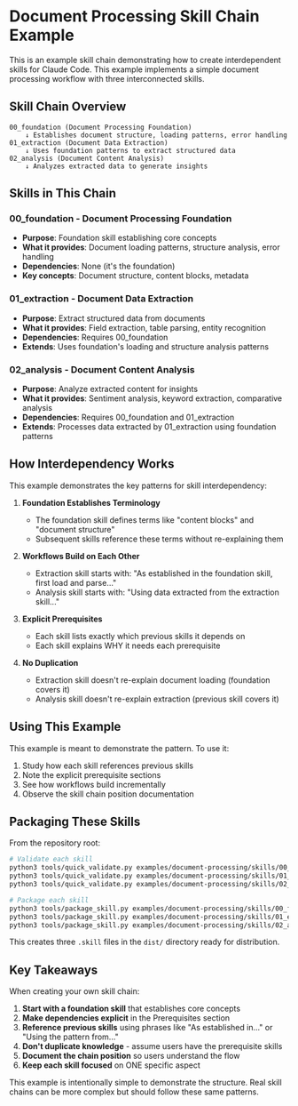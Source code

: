 # Document Processing Skill Chain Example

This is an example skill chain demonstrating how to create interdependent skills for Claude Code. This example implements a simple document processing workflow with three interconnected skills.

## Skill Chain Overview

```
00_foundation (Document Processing Foundation)
    ↓ Establishes document structure, loading patterns, error handling
01_extraction (Document Data Extraction)
    ↓ Uses foundation patterns to extract structured data
02_analysis (Document Content Analysis)
    ↓ Analyzes extracted data to generate insights
```

## Skills in This Chain

### 00_foundation - Document Processing Foundation
- **Purpose**: Foundation skill establishing core concepts
- **What it provides**: Document loading patterns, structure analysis, error handling
- **Dependencies**: None (it's the foundation)
- **Key concepts**: Document structure, content blocks, metadata

### 01_extraction - Document Data Extraction
- **Purpose**: Extract structured data from documents
- **What it provides**: Field extraction, table parsing, entity recognition
- **Dependencies**: Requires 00_foundation
- **Extends**: Uses foundation's loading and structure analysis patterns

### 02_analysis - Document Content Analysis
- **Purpose**: Analyze extracted content for insights
- **What it provides**: Sentiment analysis, keyword extraction, comparative analysis
- **Dependencies**: Requires 00_foundation and 01_extraction
- **Extends**: Processes data extracted by 01_extraction using foundation patterns

## How Interdependency Works

This example demonstrates the key patterns for skill interdependency:

1. **Foundation Establishes Terminology**
   - The foundation skill defines terms like "content blocks" and "document structure"
   - Subsequent skills reference these terms without re-explaining them

2. **Workflows Build on Each Other**
   - Extraction skill starts with: "As established in the foundation skill, first load and parse..."
   - Analysis skill starts with: "Using data extracted from the extraction skill..."

3. **Explicit Prerequisites**
   - Each skill lists exactly which previous skills it depends on
   - Each skill explains WHY it needs each prerequisite

4. **No Duplication**
   - Extraction skill doesn't re-explain document loading (foundation covers it)
   - Analysis skill doesn't re-explain extraction (previous skill covers it)

## Using This Example

This example is meant to demonstrate the pattern. To use it:

1. Study how each skill references previous skills
2. Note the explicit prerequisite sections
3. See how workflows build incrementally
4. Observe the skill chain position documentation

## Packaging These Skills

From the repository root:

```bash
# Validate each skill
python3 tools/quick_validate.py examples/document-processing/skills/00_foundation
python3 tools/quick_validate.py examples/document-processing/skills/01_extraction
python3 tools/quick_validate.py examples/document-processing/skills/02_analysis

# Package each skill
python3 tools/package_skill.py examples/document-processing/skills/00_foundation dist/
python3 tools/package_skill.py examples/document-processing/skills/01_extraction dist/
python3 tools/package_skill.py examples/document-processing/skills/02_analysis dist/
```

This creates three `.skill` files in the `dist/` directory ready for distribution.

## Key Takeaways

When creating your own skill chain:

1. **Start with a foundation skill** that establishes core concepts
2. **Make dependencies explicit** in the Prerequisites section
3. **Reference previous skills** using phrases like "As established in..." or "Using the pattern from..."
4. **Don't duplicate knowledge** - assume users have the prerequisite skills
5. **Document the chain position** so users understand the flow
6. **Keep each skill focused** on ONE specific aspect

This example is intentionally simple to demonstrate the structure. Real skill chains can be more complex but should follow these same patterns.
